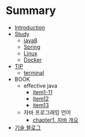 # Summary

* [Introduction](README.md)
* [Study](study.md)
   * [java8](java8.md)
   * [Spring](spring.md)
   * [Linux](linux.md)
   * [Docker](docker.md)
* [TIP](tip.md)
   * [terminal](terminal.md)
* BOOK
	* effective java
		* [item1-11](book/effectivejava/item1~11.md)
		* [item12](book/effectivejava/item12.md)
		*  [item13](book/effectivejava/item13.md)
	* 자바 프로그래밍 언어
		* [chapter1. 자바 개요](jpl/chapter1.md)
* [기술 블로그](techblog.md)

<!--stackedit_data:
eyJoaXN0b3J5IjpbLTQ1NzU3ODk5NiwyMTM0NDgzNjI0XX0=
-->